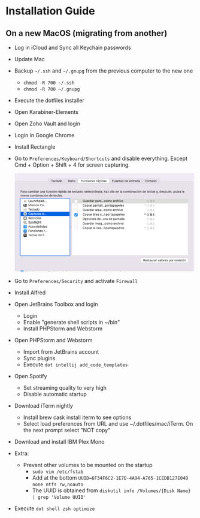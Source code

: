 # Installation Guide

## On a new MacOS (migrating from another)
* Log in iCloud and Sync all Keychain passwords
* Update Mac
* Backup `~/.ssh` and `~/.gnupg` from the previous computer to the new one
    - `chmod -R 700 ~/.ssh`
    - `chmod -R 700 ~/.gnupg`
* Execute the dotfiles installer
* Open Karabiner-Elements
* Open Zoho Vault and login
* Login in Google Chrome
* Install Rectangle
  
* Go to `Preferences/Keyboard/Shortcuts` and disable everything. Except Cmd + Option + Shift + 4 for screen capturing.
 
  ![img.png](img.png)
  
* Go to `Preferences/Security` and activate `Firewall`
  
* Install Alfred
  
* Open JetBrains Toolbox and login
    - Login
    - Enable "generate shell scripts in ~/bin"
    - Install PHPStorm and Webstorm
* Open PHPStorm and Webstorm
    - Import from JetBrains account
    - Sync plugins
    - Execute `dot intellij add_code_templates`
* Open Spotify
    - Set streaming quality to very high
    - Disable automatic startup
* Download iTerm nightly
    - Install brew cask install iterm to see options
    - Select load preferences from URL and use ~/.dotfiles/mac/iTerm. On the next prompt select "NOT copy"
* Download and install IBM Plex Mono
* Extra:
    - Prevent other volumes to be mounted on the startup
        - `sudo vim /etc/fstab`
        - Add at the bottom `UUID=6F34F6C2-1E7D-4A94-A765-1CEDB127E04D none ntfs rw,noauto`
        - The UUID is obtained from `diskutil info /Volumes/{Disk Name} | grep 'Volume UUID'`
    
* Execute `dot shell zsh optimize`